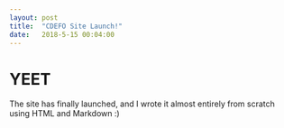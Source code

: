 ```yaml
---
layout: post
title:  "CDEFO Site Launch!"
date:   2018-5-15 00:04:00
---
```


# YEET
The site has finally launched, and I wrote it almost entirely from scratch using HTML and Markdown :)
